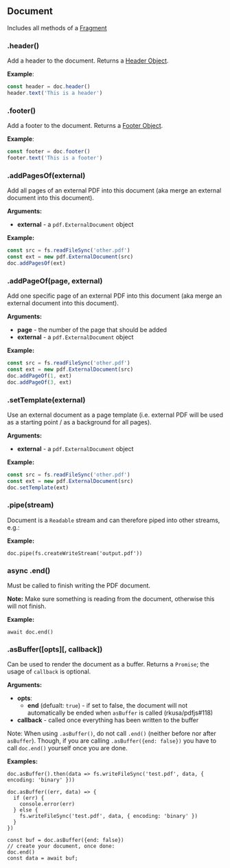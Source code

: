 ## Document

Includes all methods of a [Fragment](fragment.md)

### .header()

Add a header to the document. Returns a [Header Object](header.md).

**Example**:

```js
const header = doc.header()
header.text('This is a header')
```

### .footer()

Add a footer to the document. Returns a [Footer Object](header.md).

**Example**:

```js
const footer = doc.footer()
footer.text('This is a footer')
```

### .addPagesOf(external)

Add all pages of an external PDF into this document (aka merge an external document into this document).

**Arguments:**

- **external** - a `pdf.ExternalDocument` object

**Example:**

```js
const src = fs.readFileSync('other.pdf')
const ext = new pdf.ExternalDocument(src)
doc.addPagesOf(ext)
```

### .addPageOf(page, external)

Add one specific page of an external PDF into this document (aka merge an external document into this document).

**Arguments:**

- **page** - the number of the page that should be added
- **external** - a `pdf.ExternalDocument` object

**Example:**

```js
const src = fs.readFileSync('other.pdf')
const ext = new pdf.ExternalDocument(src)
doc.addPageOf(1, ext)
doc.addPageOf(3, ext)
```

### .setTemplate(external)

Use an external document as a page template (i.e. external PDF will be used as a starting point / as a background for all pages).

**Arguments:**

- **external** - a `pdf.ExternalDocument` object

**Example:**

```js
const src = fs.readFileSync('other.pdf')
const ext = new pdf.ExternalDocument(src)
doc.setTemplate(ext)
```

### .pipe(stream)

Document is a `Readable` stream and can therefore piped into other streams, e.g.:

**Example:**

```
doc.pipe(fs.createWriteStream('output.pdf'))
```

### async .end()

Must be called to finish writing the PDF document.

**Note:** Make sure something is reading from the document, otherwise this will not finish.

**Example:**

```
await doc.end()
```

### .asBuffer([opts][, callback])

Can be used to render the document as a buffer. Returns a `Promise`; the usage of `callback` is optional.

**Arguments:**

- **opts**:
  - **end** (defualt: `true`) - if set to false, the document will not automatically be ended when `asBuffer` is called (rkusa/pdfjs#118)
- **callback** - called once everything has been written to the buffer

Note: When using `.asBuffer()`, do not call `.end()` (neither before nor after `asBuffer`). Though, if you are calling `.asBuffer({end: false})` you have to call `doc.end()` yourself once you are done.

**Examples:**

```
doc.asBuffer().then(data => fs.writeFileSync('test.pdf', data, { encoding: 'binary' }))
```

```
doc.asBuffer((err, data) => {
  if (err) {
    console.error(err)
  } else {
    fs.writeFileSync('test.pdf', data, { encoding: 'binary' })
  }
})
```

```
const buf = doc.asBuffer({end: false})
// create your document, once done:
doc.end()
const data = await buf;
```

